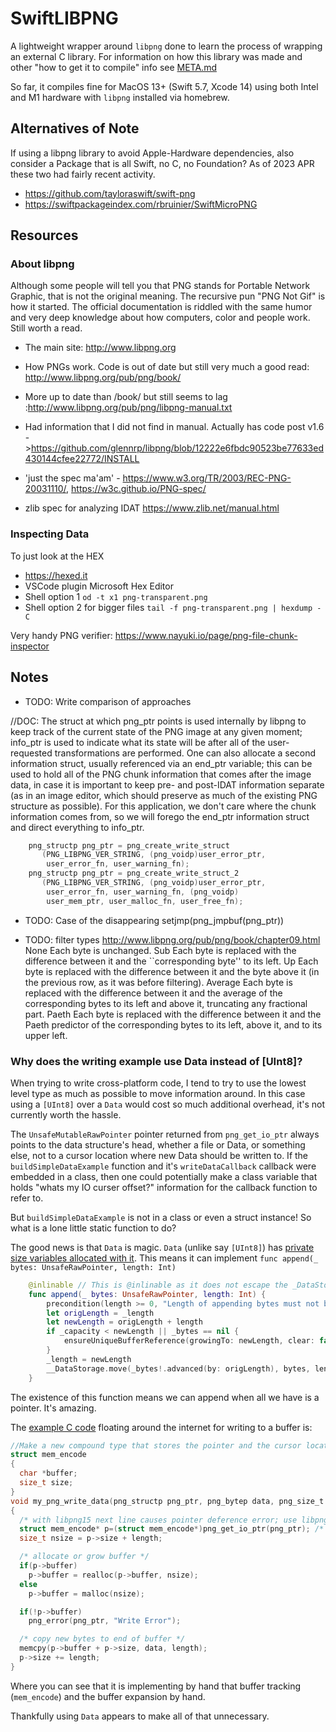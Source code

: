 # SwiftLIBPNG

A lightweight wrapper around `libpng` done to learn the process of wrapping an external C library. For information on how this library was made and other "how to get it to compile" info see [META.md](META.md)

So far, it compiles fine for MacOS 13+ (Swift 5.7, Xcode 14) using both Intel and M1 hardware with `libpng` installed via homebrew. 

## Alternatives of Note

If using a libpng library to avoid Apple-Hardware dependencies, also consider a Package that is all Swift, no C, no Foundation? As of 2023 APR these two had fairly recent activity. 

- <https://github.com/tayloraswift/swift-png>
- <https://swiftpackageindex.com/rbruinier/SwiftMicroPNG>

## Resources

### About libpng

Although some people will tell you that PNG stands for Portable Network Graphic, that is not the original meaning. The recursive pun "PNG Not Gif" is how it started. The official documentation is riddled with the same humor and very deep knowledge about how computers, color and people work. Still worth a read. 

- The main site: <http://www.libpng.org>
- How PNGs work. Code is out of date but still very much a good read: <http://www.libpng.org/pub/png/book/> 
- More up to date than /book/ but still seems to lag :<http://www.libpng.org/pub/png/libpng-manual.txt> 
- Had information that I did not find in manual. Actually has code post v1.6 -><https://github.com/glennrp/libpng/blob/12222e6fbdc90523be77633ed430144cfee22772/INSTALL> 

- 'just the spec ma'am' - <https://www.w3.org/TR/2003/REC-PNG-20031110/>, <https://w3c.github.io/PNG-spec/>
- zlib spec for analyzing IDAT <https://www.zlib.net/manual.html>

### Inspecting Data

To just look at the HEX

- <https://hexed.it>
- VSCode plugin Microsoft Hex Editor 
- Shell option 1 `od -t x1 png-transparent.png`
- Shell option 2 for bigger files `tail -f png-transparent.png | hexdump -C`

Very handy PNG verifier: <https://www.nayuki.io/page/png-file-chunk-inspector>


## Notes

- TODO: Write comparison of approaches

//DOC: The struct at which png_ptr points is used internally by libpng to keep track of the current state of the PNG image at any given moment; info_ptr is used to indicate what its state will be after all of the user-requested transformations are performed. One can also allocate a second information struct, usually referenced via an end_ptr variable; this can be used to hold all of the PNG chunk information that comes after the image data, in case it is important to keep pre- and post-IDAT information separate (as in an image editor, which should preserve as much of the existing PNG structure as possible). For this application, we don't care where the chunk information comes from, so we will forego the end_ptr information struct and direct everything to info_ptr.


```c
    png_structp png_ptr = png_create_write_struct
       (PNG_LIBPNG_VER_STRING, (png_voidp)user_error_ptr,
        user_error_fn, user_warning_fn);
    png_structp png_ptr = png_create_write_struct_2
       (PNG_LIBPNG_VER_STRING, (png_voidp)user_error_ptr,
        user_error_fn, user_warning_fn, (png_voidp)
        user_mem_ptr, user_malloc_fn, user_free_fn);
```

- TODO: Case of the disappearing setjmp(png_jmpbuf(png_ptr))

- TODO: filter types
http://www.libpng.org/pub/png/book/chapter09.html
 None     Each byte is unchanged.
 Sub     Each byte is replaced with the difference between it and the ``corresponding byte'' to its left.
 Up     Each byte is replaced with the difference between it and the byte above it (in the previous row, as it was before filtering).
 Average     Each byte is replaced with the difference between it and the average of the corresponding bytes to its left and above it, truncating any fractional part.
 Paeth     Each byte is replaced with the difference between it and the Paeth predictor of the corresponding bytes to its left, above it, and to its upper left.

### Why does the writing example use Data instead of [UInt8]?

When trying to write cross-platform code, I tend to try to use the lowest level type as much as possible to move information around. In this case using a `[UInt8]` over a `Data` would cost so much additional overhead, it's not currently worth the hassle. 

The `UnsafeMutableRawPointer` pointer returned from `png_get_io_ptr` always points to the data structure's head, whether a file or Data, or something else, not to a cursor location where new Data should be written to. If the `buildSimpleDataExample` function and it's `writeDataCallback` callback were embedded in a class, then one could potentially make a class variable that holds "whats my IO curser offset?" information for the callback function to refer to. 

But `buildSimpleDataExample` is not in a class or even a struct instance! So what is a lone little static function to do? 

The good news is that `Data` is magic. `Data` (unlike say `[UInt8]`) has [private size variables allocated with it](https://github.com/apple/swift-corelibs-foundation/blob/eec4b26deee34edb7664ddd9c1222492a399d122/Sources/Foundation/Data.swift). This means it can implement `func append(_ bytes: UnsafeRawPointer, length: Int)`

```swift
    @inlinable // This is @inlinable as it does not escape the _DataStorage boundary layer.
    func append(_ bytes: UnsafeRawPointer, length: Int) {
        precondition(length >= 0, "Length of appending bytes must not be negative")
        let origLength = _length
        let newLength = origLength + length
        if _capacity < newLength || _bytes == nil {
            ensureUniqueBufferReference(growingTo: newLength, clear: false)
        }
        _length = newLength
        __DataStorage.move(_bytes!.advanced(by: origLength), bytes, length)
    }
```

The existence of this function means we can append when all we have is a pointer. It's amazing. 

The [example C code](https://stackoverflow.com/questions/1821806/how-to-encode-png-to-buffer-using-libpng)  floating around the internet for writing to a buffer is:

```c
//Make a new compound type that stores the pointer and the cursor location/size
struct mem_encode
{
  char *buffer;
  size_t size;
}
void my_png_write_data(png_structp png_ptr, png_bytep data, png_size_t length)
{
  /* with libpng15 next line causes pointer deference error; use libpng12 */
  struct mem_encode* p=(struct mem_encode*)png_get_io_ptr(png_ptr); /* was png_ptr->io_ptr */
  size_t nsize = p->size + length;

  /* allocate or grow buffer */
  if(p->buffer)
    p->buffer = realloc(p->buffer, nsize);
  else
    p->buffer = malloc(nsize);

  if(!p->buffer)
    png_error(png_ptr, "Write Error");

  /* copy new bytes to end of buffer */
  memcpy(p->buffer + p->size, data, length);
  p->size += length;
}
```

Where you can see that it is implementing by hand that buffer tracking (`mem_encode`) and the buffer expansion by hand.

Thankfully using `Data` appears to make all of that unnecessary.  
